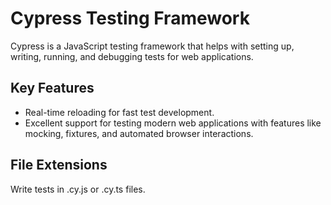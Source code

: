# Cypress Testing Framework

<span class="emphasis">Cypress</span> is a <span class="emphasis">JavaScript</span> <span class="secondEmphasis">testing framework</span> that helps with <span class="emphasis">setting up</span>, <span class="emphasis">writing</span>, <span class="emphasis">running</span>, and <span class="emphasis">debugging tests</span> for web applications.

## Key Features

- Real-time reloading for fast test development.
- Excellent support for testing modern web applications with features like mocking, fixtures, and automated browser interactions.

## File Extensions

Write tests in .cy.js or .cy.ts files.
